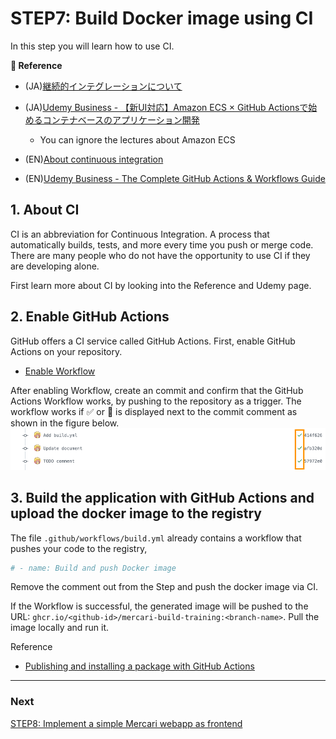 # STEP7: Build Docker image using CI

In this step you will learn how to use CI.

**:book: Reference**  

* (JA)[継続的インテグレーションについて](https://docs.github.com/ja/actions/automating-builds-and-tests/about-continuous-integration)
* (JA)[Udemy Business - 【新UI対応】Amazon ECS × GitHub Actionsで始めるコンテナベースのアプリケーション開発](https://mercari.udemy.com/course/ecs-githubactions/)
  * You can ignore the lectures about Amazon ECS

* (EN)[About continuous integration](https://docs.github.com/en/actions/automating-builds-and-tests/about-continuous-integration)
* (EN)[Udemy Business - The Complete GitHub Actions & Workflows Guide](https://mercari.udemy.com/course/github-actions/)
## 1. About CI
CI is an abbreviation for Continuous Integration.
A process that automatically builds, tests, and more every time you push or merge code.
There are many people who do not have the opportunity to use CI if they are developing alone.

First learn more about CI by looking into the Reference and Udemy page.

## 2. Enable GitHub Actions
GitHub offers a CI service called GitHub Actions.
First, enable GitHub Actions on your repository.

- [Enable Workflow](https://docs.github.com/en/actions/managing-workflow-runs/disabling-and-enabling-a-workflow)

After enabling Workflow, create an commit and confirm that the GitHub Actions Workflow works, by pushing to the repository as a trigger.
The workflow works if :white_check_mark: or :red_circle: is displayed next to the commit comment as shown in the figure below.
![Enable workflow](../data/workflow-enable.png)

## 3. Build the application with GitHub Actions and upload the docker image to the registry
The file `.github/workflows/build.yml` already contains a workflow that pushes your code to the registry,

```yaml
# - name: Build and push Docker image
```

Remove the comment out from the Step and push the docker image via CI.

If the Workflow is successful, the generated image will be pushed to the URL: `ghcr.io/<github-id>/mercari-build-training:<branch-name>`. 
Pull the image locally and run it.

Reference
- [Publishing and installing a package with GitHub Actions](https://docs.github.com/en/packages/managing-github-packages-using-github-actions-workflows/publishing-and-installing-a-package-with-github-actions#upgrading-a-workflow-that-accesses-a-registry-using-a-personal-access-token)

---

### Next

[STEP8: Implement a simple Mercari webapp as frontend](./08-frontend.en.md)